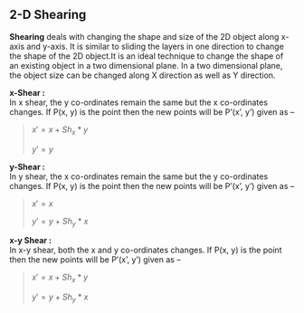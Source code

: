 ## 2-D Shearing

**Shearing** deals with changing the shape and size of the 2D object along x-axis and y-axis. It is similar to sliding the layers in one direction to change the shape of the 2D object.It is an ideal technique to change the shape of an existing object in a two dimensional plane. In a two dimensional plane, the object size can be changed along X direction as well as Y direction.

**x-Shear :**  
In x shear, the y co-ordinates remain the same but the x co-ordinates changes. If P(x, y) is the point then the new points will be P’(x’, y’) given as –

>
>$x' = x + Sh_{x} * y$
>
>$y' = y$
>

**y-Shear :**  
In y shear, the x co-ordinates remain the same but the y co-ordinates changes. If P(x, y) is the point then the new points will be P’(x’, y’) given as –

>
>$x' = x$
>
>$y' = y + Sh_{y} * x$
>

**x-y Shear :**  
In x-y shear, both the x and y co-ordinates changes. If P(x, y) is the point then the new points will be P’(x’, y’) given as –


>
>$x' = x + Sh_{x} * y$
>
>$y' = y + Sh_{y} * x$
>

